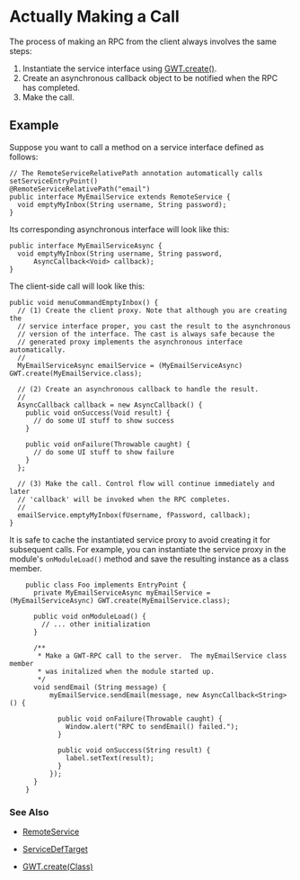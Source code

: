 # Actually Making a Call #

The process of making an RPC from the client always involves the same steps:

  1. Instantiate the service interface using [GWT.create()](http://google-web-toolkit.googlecode.com/svn/javadoc/1.5/com/google/gwt/core/client/GWT.html#create(java.lang.Class)).
  1. Create an asynchronous callback object to be notified when the RPC has completed.
  1. Make the call.

## Example ##

Suppose you want to call a method on a service interface defined as follows:

```
// The RemoteServiceRelativePath annotation automatically calls setServiceEntryPoint()
@RemoteServiceRelativePath("email")
public interface MyEmailService extends RemoteService {
  void emptyMyInbox(String username, String password);
}
```

Its corresponding asynchronous interface will look like this:

```
public interface MyEmailServiceAsync {
  void emptyMyInbox(String username, String password,
      AsyncCallback<Void> callback);
}
```

The client-side call will look like this:

```
public void menuCommandEmptyInbox() {
  // (1) Create the client proxy. Note that although you are creating the
  // service interface proper, you cast the result to the asynchronous
  // version of the interface. The cast is always safe because the 
  // generated proxy implements the asynchronous interface automatically.
  //
  MyEmailServiceAsync emailService = (MyEmailServiceAsync) GWT.create(MyEmailService.class);

  // (2) Create an asynchronous callback to handle the result.
  //
  AsyncCallback callback = new AsyncCallback() {
    public void onSuccess(Void result) {
      // do some UI stuff to show success
    }

    public void onFailure(Throwable caught) {
      // do some UI stuff to show failure
    }
  };

  // (3) Make the call. Control flow will continue immediately and later
  // 'callback' will be invoked when the RPC completes.
  //
  emailService.emptyMyInbox(fUsername, fPassword, callback);
}
```

It is safe to cache the instantiated service proxy to avoid creating it for subsequent calls.  For example, you can instantiate the service proxy in the module's `onModuleLoad()` method and save the resulting instance as a class member.

```
    public class Foo implements EntryPoint {
      private MyEmailServiceAsync myEmailService = (MyEmailServiceAsync) GWT.create(MyEmailService.class);

      public void onModuleLoad() {
        // ... other initialization
      }

      /**
       * Make a GWT-RPC call to the server.  The myEmailService class member 
       * was initalized when the module started up.
       */
      void sendEmail (String message) {
          myEmailService.sendEmail(message, new AsyncCallback<String>() {

            public void onFailure(Throwable caught) {
              Window.alert("RPC to sendEmail() failed.");
            }

            public void onSuccess(String result) {
              label.setText(result);
            }
          });
      }
    }
```

### See Also ###

  * [RemoteService](http://google-web-toolkit.googlecode.com/svn/javadoc/1.5/com/google/gwt/user/client/rpc/RemoteService.html)

  * [ServiceDefTarget](http://google-web-toolkit.googlecode.com/svn/javadoc/1.5/com/google/gwt/user/client/rpc/ServiceDefTarget.html)

  * [GWT.create(Class)](http://google-web-toolkit.googlecode.com/svn/javadoc/1.5/com/google/gwt/core/client/GWT.html#create(java.lang.Class))